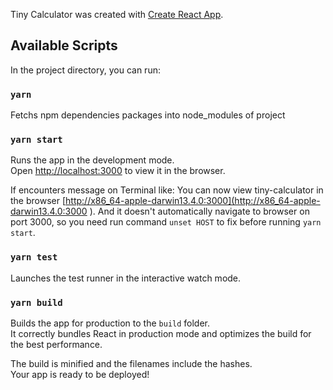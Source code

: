 Tiny Calculator was created with [Create React App](https://github.com/facebook/create-react-app).

## Available Scripts

In the project directory, you can run:

### `yarn`
Fetchs npm dependencies packages into node_modules of project

### `yarn start`

Runs the app in the development mode.<br />
Open [http://localhost:3000](http://localhost:3000) to view it in the browser.

If encounters message on Terminal like: You can now view tiny-calculator in the browser [http://x86_64-apple-darwin13.4.0:3000](http://x86_64-apple-darwin13.4.0:3000 ). And it doesn't automatically navigate to browser on port 3000, so you need run command `unset HOST` to fix before running `yarn start`.<br />

### `yarn test`

Launches the test runner in the interactive watch mode.

### `yarn build`

Builds the app for production to the `build` folder.<br />
It correctly bundles React in production mode and optimizes the build for the best performance.

The build is minified and the filenames include the hashes.<br />
Your app is ready to be deployed!